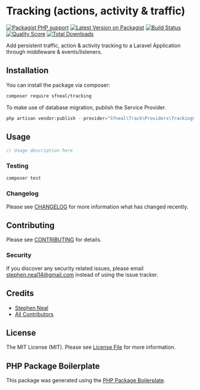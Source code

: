 # Tracking (actions, activity & traffic)

[![Packagist PHP support](https://img.shields.io/packagist/php-v/sfneal/tracking)](https://packagist.org/packages/sfneal/tracking)
[![Latest Version on Packagist](https://img.shields.io/packagist/v/sfneal/tracking.svg?style=flat-square)](https://packagist.org/packages/sfneal/tracking)
[![Build Status](https://travis-ci.com/sfneal/tracking.svg?branch=master&style=flat-square)](https://travis-ci.com/sfneal/tracking)
[![Quality Score](https://img.shields.io/scrutinizer/g/sfneal/tracking.svg?style=flat-square)](https://scrutinizer-ci.com/g/sfneal/tracking)
[![Total Downloads](https://img.shields.io/packagist/dt/sfneal/tracking.svg?style=flat-square)](https://packagist.org/packages/sfneal/tracking)

Add persistent traffic, action & activity tracking to a Laravel Application through middleware & events/listeners.

## Installation

You can install the package via composer:

```bash
composer require sfneal/tracking
```

To make use of database migration, publish the Service Provider.

``` php
php artisan vendor:publish --provider="Sfneal\Track\Providers\TrackingServiceProvider"
```

## Usage

``` php
// Usage description here
```

### Testing

``` bash
composer test
```

### Changelog

Please see [CHANGELOG](CHANGELOG.md) for more information what has changed recently.

## Contributing

Please see [CONTRIBUTING](CONTRIBUTING.md) for details.

### Security

If you discover any security related issues, please email stephen.neal14@gmail.com instead of using the issue tracker.

## Credits

- [Stephen Neal](https://github.com/sfneal)
- [All Contributors](../../contributors)

## License

The MIT License (MIT). Please see [License File](LICENSE.md) for more information.

## PHP Package Boilerplate

This package was generated using the [PHP Package Boilerplate](https://laravelpackageboilerplate.com).
